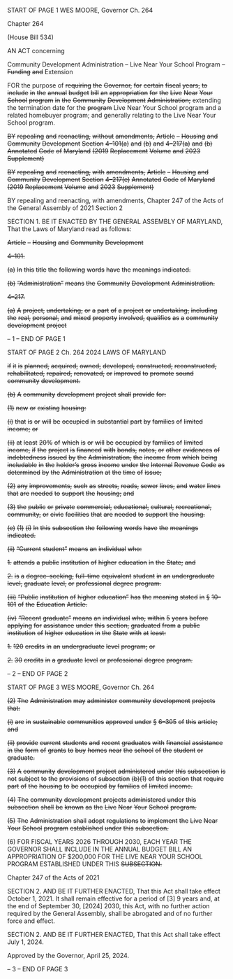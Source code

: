 START OF PAGE 1
WES MOORE, Governor Ch. 264

Chapter 264

(House Bill 534)

AN ACT concerning

Community Development Administration – Live Near Your School Program –
~~Funding~~ ~~and~~ Extension

FOR the purpose of ~~requiring~~ ~~the~~ ~~Governor,~~ ~~for~~ ~~certain~~ ~~fiscal~~ ~~years,~~ ~~to~~ ~~include~~ ~~in~~ ~~the~~ ~~annual~~
~~budget~~ ~~bill~~ ~~an~~ ~~appropriation~~ ~~for~~ ~~the~~ ~~Live~~ ~~Near~~ ~~Your~~ ~~School~~ ~~program~~ ~~in~~ ~~the~~
~~Community~~ ~~Development~~ ~~Administration;~~ extending the termination date for the
~~program~~ Live Near Your School program and a related homebuyer program; and
generally relating to the Live Near Your School program.

~~BY~~ ~~repealing~~ ~~and~~ ~~reenacting,~~ ~~without~~ ~~amendments,~~
~~Article~~ ~~–~~ ~~Housing~~ ~~and~~ ~~Community~~ ~~Development~~
~~Section~~ ~~4–101(a)~~ ~~and~~ ~~(b)~~ ~~and~~ ~~4–217(a)~~ ~~and~~ ~~(b)~~
~~Annotated~~ ~~Code~~ ~~of~~ ~~Maryland~~
~~(2019~~ ~~Replacement~~ ~~Volume~~ ~~and~~ ~~2023~~ ~~Supplement)~~

~~BY~~ ~~repealing~~ ~~and~~ ~~reenacting,~~ ~~with~~ ~~amendments,~~
~~Article~~ ~~–~~ ~~Housing~~ ~~and~~ ~~Community~~ ~~Development~~
~~Section~~ ~~4–217(e)~~
~~Annotated~~ ~~Code~~ ~~of~~ ~~Maryland~~
~~(2019~~ ~~Replacement~~ ~~Volume~~ ~~and~~ ~~2023~~ ~~Supplement)~~

BY repealing and reenacting, with amendments,
Chapter 247 of the Acts of the General Assembly of 2021
Section 2

SECTION 1. BE IT ENACTED BY THE GENERAL ASSEMBLY OF MARYLAND,
That the Laws of Maryland read as follows:

~~Article~~ ~~–~~ ~~Housing~~ ~~and~~ ~~Community~~ ~~Development~~

~~4–101.~~

~~(a)~~ ~~In~~ ~~this~~ ~~title~~ ~~the~~ ~~following~~ ~~words~~ ~~have~~ ~~the~~ ~~meanings~~ ~~indicated.~~

~~(b)~~ ~~“Administration”~~ ~~means~~ ~~the~~ ~~Community~~ ~~Development~~ ~~Administration.~~

~~4–217.~~

~~(a)~~ ~~A~~ ~~project,~~ ~~undertaking,~~ ~~or~~ ~~a~~ ~~part~~ ~~of~~ ~~a~~ ~~project~~ ~~or~~ ~~undertaking,~~ ~~including~~ ~~the~~
~~real,~~ ~~personal,~~ ~~and~~ ~~mixed~~ ~~property~~ ~~involved,~~ ~~qualifies~~ ~~as~~ ~~a~~ ~~community~~ ~~development~~ ~~project~~

– 1 –
END OF PAGE 1

START OF PAGE 2
Ch. 264 2024 LAWS OF MARYLAND

~~if~~ ~~it~~ ~~is~~ ~~planned,~~ ~~acquired,~~ ~~owned,~~ ~~developed,~~ ~~constructed,~~ ~~reconstructed,~~ ~~rehabilitated,~~
~~repaired,~~ ~~renovated,~~ ~~or~~ ~~improved~~ ~~to~~ ~~promote~~ ~~sound~~ ~~community~~ ~~development.~~

~~(b)~~ ~~A~~ ~~community~~ ~~development~~ ~~project~~ ~~shall~~ ~~provide~~ ~~for:~~

~~(1)~~ ~~new~~ ~~or~~ ~~existing~~ ~~housing:~~

~~(i)~~ ~~that~~ ~~is~~ ~~or~~ ~~will~~ ~~be~~ ~~occupied~~ ~~in~~ ~~substantial~~ ~~part~~ ~~by~~ ~~families~~ ~~of~~
~~limited~~ ~~income;~~ ~~or~~

~~(ii)~~ ~~at~~ ~~least~~ ~~20%~~ ~~of~~ ~~which~~ ~~is~~ ~~or~~ ~~will~~ ~~be~~ ~~occupied~~ ~~by~~ ~~families~~ ~~of~~ ~~limited~~
~~income,~~ ~~if~~ ~~the~~ ~~project~~ ~~is~~ ~~financed~~ ~~with~~ ~~bonds,~~ ~~notes,~~ ~~or~~ ~~other~~ ~~evidences~~ ~~of~~ ~~indebtedness~~
~~issued~~ ~~by~~ ~~the~~ ~~Administration,~~ ~~the~~ ~~income~~ ~~from~~ ~~which~~ ~~being~~ ~~includable~~ ~~in~~ ~~the~~ ~~holder’s~~ ~~gross~~
~~income~~ ~~under~~ ~~the~~ ~~Internal~~ ~~Revenue~~ ~~Code~~ ~~as~~ ~~determined~~ ~~by~~ ~~the~~ ~~Administration~~ ~~at~~ ~~the~~ ~~time~~
~~of~~ ~~issue;~~

~~(2)~~ ~~any~~ ~~improvements,~~ ~~such~~ ~~as~~ ~~streets,~~ ~~roads,~~ ~~sewer~~ ~~lines,~~ ~~and~~ ~~water~~ ~~lines~~
~~that~~ ~~are~~ ~~needed~~ ~~to~~ ~~support~~ ~~the~~ ~~housing;~~ ~~and~~

~~(3)~~ ~~the~~ ~~public~~ ~~or~~ ~~private~~ ~~commercial,~~ ~~educational,~~ ~~cultural,~~ ~~recreational,~~
~~community,~~ ~~or~~ ~~civic~~ ~~facilities~~ ~~that~~ ~~are~~ ~~needed~~ ~~to~~ ~~support~~ ~~the~~ ~~housing.~~

~~(e)~~ ~~(1)~~ ~~(i)~~ ~~In~~ ~~this~~ ~~subsection~~ ~~the~~ ~~following~~ ~~words~~ ~~have~~ ~~the~~ ~~meanings~~
~~indicated.~~

~~(ii)~~ ~~“Current~~ ~~student”~~ ~~means~~ ~~an~~ ~~individual~~ ~~who:~~

~~1.~~ ~~attends~~ ~~a~~ ~~public~~ ~~institution~~ ~~of~~ ~~higher~~ ~~education~~ ~~in~~ ~~the~~
~~State;~~ ~~and~~

~~2.~~ ~~is~~ ~~a~~ ~~degree–seeking,~~ ~~full–time~~ ~~equivalent~~ ~~student~~ ~~in~~ ~~an~~
~~undergraduate~~ ~~level,~~ ~~graduate~~ ~~level,~~ ~~or~~ ~~professional~~ ~~degree~~ ~~program.~~

~~(iii)~~ ~~“Public~~ ~~institution~~ ~~of~~ ~~higher~~ ~~education”~~ ~~has~~ ~~the~~ ~~meaning~~ ~~stated~~
~~in~~ ~~§~~ ~~10–101~~ ~~of~~ ~~the~~ ~~Education~~ ~~Article.~~

~~(iv)~~ ~~“Recent~~ ~~graduate”~~ ~~means~~ ~~an~~ ~~individual~~ ~~who,~~ ~~within~~ ~~5~~ ~~years~~
~~before~~ ~~applying~~ ~~for~~ ~~assistance~~ ~~under~~ ~~this~~ ~~section,~~ ~~graduated~~ ~~from~~ ~~a~~ ~~public~~ ~~institution~~ ~~of~~
~~higher~~ ~~education~~ ~~in~~ ~~the~~ ~~State~~ ~~with~~ ~~at~~ ~~least:~~

~~1.~~ ~~120~~ ~~credits~~ ~~in~~ ~~an~~ ~~undergraduate~~ ~~level~~ ~~program;~~ ~~or~~

~~2.~~ ~~30~~ ~~credits~~ ~~in~~ ~~a~~ ~~graduate~~ ~~level~~ ~~or~~ ~~professional~~ ~~degree~~
~~program.~~

– 2 –
END OF PAGE 2

START OF PAGE 3
WES MOORE, Governor Ch. 264

~~(2)~~ ~~The~~ ~~Administration~~ ~~may~~ ~~administer~~ ~~community~~ ~~development~~ ~~projects~~
~~that:~~

~~(i)~~ ~~are~~ ~~in~~ ~~sustainable~~ ~~communities~~ ~~approved~~ ~~under~~ ~~§~~ ~~6–305~~ ~~of~~ ~~this~~
~~article;~~ ~~and~~

~~(ii)~~ ~~provide~~ ~~current~~ ~~students~~ ~~and~~ ~~recent~~ ~~graduates~~ ~~with~~ ~~financial~~
~~assistance~~ ~~in~~ ~~the~~ ~~form~~ ~~of~~ ~~grants~~ ~~to~~ ~~buy~~ ~~homes~~ ~~near~~ ~~the~~ ~~school~~ ~~of~~ ~~the~~ ~~student~~ ~~or~~ ~~graduate.~~

~~(3)~~ ~~A~~ ~~community~~ ~~development~~ ~~project~~ ~~administered~~ ~~under~~ ~~this~~ ~~subsection~~
~~is~~ ~~not~~ ~~subject~~ ~~to~~ ~~the~~ ~~provisions~~ ~~of~~ ~~subsection~~ ~~(b)(1)~~ ~~of~~ ~~this~~ ~~section~~ ~~that~~ ~~require~~ ~~part~~ ~~of~~ ~~the~~
~~housing~~ ~~to~~ ~~be~~ ~~occupied~~ ~~by~~ ~~families~~ ~~of~~ ~~limited~~ ~~income.~~

~~(4)~~ ~~The~~ ~~community~~ ~~development~~ ~~projects~~ ~~administered~~ ~~under~~ ~~this~~
~~subsection~~ ~~shall~~ ~~be~~ ~~known~~ ~~as~~ ~~the~~ ~~Live~~ ~~Near~~ ~~Your~~ ~~School~~ ~~program.~~

~~(5)~~ ~~The~~ ~~Administration~~ ~~shall~~ ~~adopt~~ ~~regulations~~ ~~to~~ ~~implement~~ ~~the~~ ~~Live~~ ~~Near~~
~~Your~~ ~~School~~ ~~program~~ ~~established~~ ~~under~~ ~~this~~ ~~subsection.~~

(6) FOR FISCAL YEARS 2026 THROUGH 2030, EACH YEAR THE
GOVERNOR SHALL INCLUDE IN THE ANNUAL BUDGET BILL AN APPROPRIATION OF
$200,000 FOR THE LIVE NEAR YOUR SCHOOL PROGRAM ESTABLISHED UNDER THIS
~~SUBSECTION.~~

Chapter 247 of the Acts of 2021

SECTION 2. AND BE IT FURTHER ENACTED, That this Act shall take effect
October 1, 2021. It shall remain effective for a period of [3] 9 years and, at the end of
September 30, [2024] 2030, this Act, with no further action required by the General
Assembly, shall be abrogated and of no further force and effect.

SECTION 2. AND BE IT FURTHER ENACTED, That this Act shall take effect July
1, 2024.

Approved by the Governor, April 25, 2024.

– 3 –
END OF PAGE 3